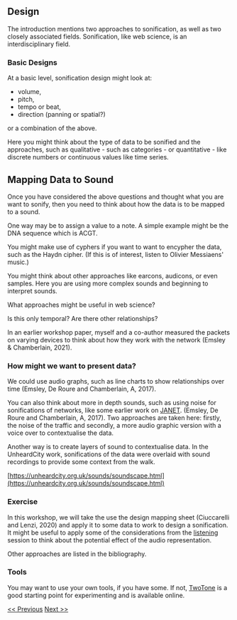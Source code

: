 ## Design

The introduction mentions two approaches to sonification, as well as two closely associated fields. Sonification, like web science, is an interdisciplinary field. 

### Basic Designs

At a basic level, sonification design might look at:

* volume, 
* pitch, 
* tempo or beat, 
* direction (panning or spatial?)

or a combination of the above. 

Here you might think about the type of data to be sonified and the approaches, such as qualitative - such as categories - or quantitative - like discrete numbers or continuous values like time series. 

## Mapping Data to Sound

Once you have considered the above questions and thought what you are want to sonify, then you need to think about how the data is to be mapped to a sound. 

One way may be to assign a value to a note. A simple example might be the DNA sequence which is ACGT. 

You might make use of cyphers if you want to want to encypher the data, such as the Haydn cipher. (If this is of interest, listen to Olivier Messiaens' music.)

You might think about other approaches like earcons, audicons, or even samples. Here you are using more complex sounds and beginning to interpret sounds.  

What approaches might be useful in web science? 

Is this only temporal? Are there other relationships?

In an earlier workshop paper, myself and a co-author measured the packets on varying devices to think about how they work with the network (Emsley & Chamberlain, 2021).

### How might we want to present data?

We could use audio graphs, such as line charts to show relationships over time (Emsley, De Roure and Chamberlain, A, 2017).

You can also think about more in depth sounds, such as using noise for sonifications of networks, like some earlier work on [JANET](https://iaine.github.io/janet/traffic.html). (Emsley, De Roure and Chamberlain, A, 2017). Two approaches are taken here: firstly, the noise of the traffic and secondly, a more audio graphic version with a voice over to contextualise the data.

Another way is to create layers of sound to contextualise data. In the UnheardCity work, sonifications of the data were overlaid with sound recordings to provide some context from the walk.

[https://unheardcity.org.uk/sounds/soundscape.html](https://unheardcity.org.uk/sounds/soundscape.html)

### Exercise

In this workshop, we will take the use the design mapping sheet (Ciuccarelli and Lenzi, 2020) and apply it to some data to work to design a sonification. It might be useful to apply some of the considerations from the [listening](listening) session to think about the potential effect of the audio representation. 

Other approaches are listed in the bibliography.

### Tools

You may want to use your own tools, if you have some. If not, [TwoTone](https://twotone.io) is a good starting point for experimenting and is available online. 


[<< Previous](listening)  [Next >>](resources)